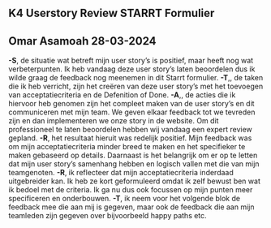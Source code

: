 ## K4 Userstory Review STARRT Formulier

## Omar Asamoah 28-03-2024

**-S**, de situatie wat betreft mijn user story’s is positief, maar heeft nog wat verbeterpunten. Ik heb vandaag deze user story’s laten beoordelen dus ik wilde graag de feedback nog meenemen in dit Starrt formulier.
**-T**,, de taken die ik heb verricht, zijn het creëren van deze user story’s met het toevoegen van acceptatiecriteria en de Defenition of Done.
**-A**,, de acties die ik hiervoor heb genomen zijn het compleet maken van de user story’s en dit communiceren met mijn team. We geven elkaar feedback tot we tevreden zijn en dan implementeren we onze story in de website. Om dit professioneel te laten beoordelen hebben wij vandaag een expert review gepland.
**-R**, het resultaat hieruit was redelijk positief. Mijn feedback was om mijn acceptatiecriteria minder breed te maken en het specifieker te maken gebaseerd op details. Daarnaast is het belangrijk om er op te letten dat mijn user story’s samenhang hebben en logisch vallen met die van mijn teamgenoten.
**-R**, ik reflecteer dat mijn acceptatiecriteria inderdaad uitgebreider kan. Ik heb ze kort geformuleerd omdat ik zelf bewust ben wat ik bedoel met de criteria. Ik ga nu dus ook focussen op mijn punten meer specificeren en onderbouwen.
**-T**, ik neem voor het volgende blok de feedback mee die aan mij is gegeven, maar ook de feedback die aan mijn teamleden zijn gegeven over bijvoorbeeld happy paths etc.
